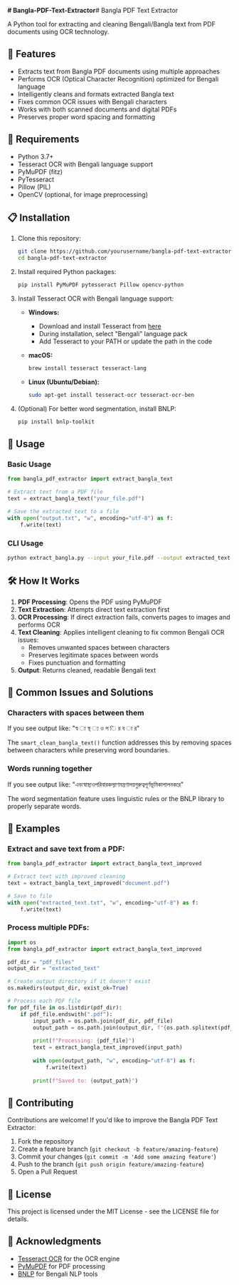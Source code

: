 **# Bangla-PDF-Text-Extractor**# Bangla PDF Text Extractor

A Python tool for extracting and cleaning Bengali/Bangla text from PDF documents using OCR technology.

## 🌟 Features

- Extracts text from Bangla PDF documents using multiple approaches
- Performs OCR (Optical Character Recognition) optimized for Bengali language
- Intelligently cleans and formats extracted Bangla text
- Fixes common OCR issues with Bengali characters
- Works with both scanned documents and digital PDFs
- Preserves proper word spacing and formatting

## 🔧 Requirements

- Python 3.7+
- Tesseract OCR with Bengali language support
- PyMuPDF (fitz)
- PyTesseract
- Pillow (PIL)
- OpenCV (optional, for image preprocessing)

## 📋 Installation

1. Clone this repository:
   ```bash
   git clone https://github.com/yourusername/bangla-pdf-text-extractor.git
   cd bangla-pdf-text-extractor
   ```

2. Install required Python packages:
   ```bash
   pip install PyMuPDF pytesseract Pillow opencv-python
   ```

3. Install Tesseract OCR with Bengali language support:
   - **Windows:**
     - Download and install Tesseract from [here](https://github.com/UB-Mannheim/tesseract/wiki)
     - During installation, select "Bengali" language pack
     - Add Tesseract to your PATH or update the path in the code
   
   - **macOS:**
     ```bash
     brew install tesseract tesseract-lang
     ```
   
   - **Linux (Ubuntu/Debian):**
     ```bash
     sudo apt-get install tesseract-ocr tesseract-ocr-ben
     ```

4. (Optional) For better word segmentation, install BNLP:
   ```bash
   pip install bnlp-toolkit
   ```

## 🚀 Usage

### Basic Usage

```python
from bangla_pdf_extractor import extract_bangla_text

# Extract text from a PDF file
text = extract_bangla_text("your_file.pdf")

# Save the extracted text to a file
with open("output.txt", "w", encoding="utf-8") as f:
    f.write(text)
```

### CLI Usage

```bash
python extract_bangla.py --input your_file.pdf --output extracted_text.txt
```

## 🛠️ How It Works

1. **PDF Processing**: Opens the PDF using PyMuPDF
2. **Text Extraction**: Attempts direct text extraction first
3. **OCR Processing**: If direct extraction fails, converts pages to images and performs OCR
4. **Text Cleaning**: Applies intelligent cleaning to fix common Bengali OCR issues:
   - Removes unwanted spaces between characters
   - Preserves legitimate spaces between words
   - Fixes punctuation and formatting
5. **Output**: Returns cleaned, readable Bengali text

## 🔄 Common Issues and Solutions

### Characters with spaces between them

If you see output like: "স্ব া স্থ ্য ও প ি র ব া র"

The `smart_clean_bangla_text()` function addresses this by removing spaces between characters while preserving word boundaries.

### Words running together

If you see output like: "এবংস্বাস্থ্যওপরিবারকল্যাণমন্ত্রণালয়গুরুত্বপূর্ণভূমিকাপালনকরে"

The word segmentation feature uses linguistic rules or the BNLP library to properly separate words.

## 📝 Examples

### Extract and save text from a PDF:

```python
from bangla_pdf_extractor import extract_bangla_text_improved

# Extract text with improved cleaning
text = extract_bangla_text_improved("document.pdf")

# Save to file
with open("extracted_text.txt", "w", encoding="utf-8") as f:
    f.write(text)
```

### Process multiple PDFs:

```python
import os
from bangla_pdf_extractor import extract_bangla_text_improved

pdf_dir = "pdf_files"
output_dir = "extracted_text"

# Create output directory if it doesn't exist
os.makedirs(output_dir, exist_ok=True)

# Process each PDF file
for pdf_file in os.listdir(pdf_dir):
    if pdf_file.endswith(".pdf"):
        input_path = os.path.join(pdf_dir, pdf_file)
        output_path = os.path.join(output_dir, f"{os.path.splitext(pdf_file)[0]}.txt")
        
        print(f"Processing: {pdf_file}")
        text = extract_bangla_text_improved(input_path)
        
        with open(output_path, "w", encoding="utf-8") as f:
            f.write(text)
        
        print(f"Saved to: {output_path}")
```

## 🤝 Contributing

Contributions are welcome! If you'd like to improve the Bangla PDF Text Extractor:

1. Fork the repository
2. Create a feature branch (`git checkout -b feature/amazing-feature`)
3. Commit your changes (`git commit -m 'Add some amazing feature'`)
4. Push to the branch (`git push origin feature/amazing-feature`)
5. Open a Pull Request

## 📄 License

This project is licensed under the MIT License - see the LICENSE file for details.

## 🙏 Acknowledgments

- [Tesseract OCR](https://github.com/tesseract-ocr/tesseract) for the OCR engine
- [PyMuPDF](https://github.com/pymupdf/PyMuPDF) for PDF processing
- [BNLP](https://github.com/sagorbrur/bnlp) for Bengali NLP tools
